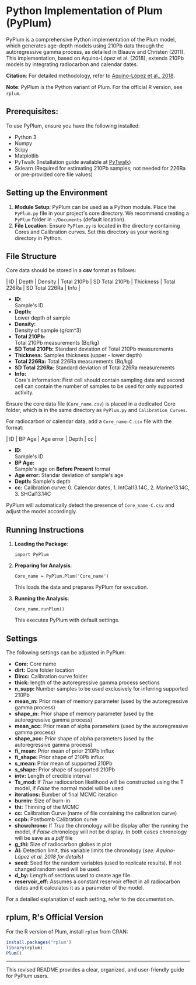 # Python Implementation of Plum (PyPlum)

PyPlum is a comprehensive Python implementation of the Plum model, which generates age-depth models using 210Pb data through the autoregressive gamma process, as detailed in Blaauw and Christen (2011). This implementation, based on Aquino-López et al. (2018), extends 210Pb models by integrating radiocarbon and calendar dates.

**Citation**: For detailed methodology, refer to [Aquino-López et al., 2018](https://doi.org/10.1007/s13253-018-0328-7).

**Note**: PyPlum is the Python variant of Plum. For the official R version, see `rplum`.

## Prerequisites:

To use PyPlum, ensure you have the following installed:
- Python 3
- Numpy
- Scipy
- Matplotlib
- PyTwalk (Installation guide available at [PyTwalk](https://www.cimat.mx/~jac/twalk/))
- Sklearn (Required for estimating 210Pb samples; not needed for 226Ra or pre-provided core file values)

## Setting up the Environment

1. **Module Setup**: PyPlum can be used as a Python module. Place the `PyPlum.py` file in your project's core directory. We recommend creating a `PyPlum` folder in `~/Documents` (default location).
2. **File Location**: Ensure `PyPlum.py` is located in the directory containing Cores and Calibration curves. Set this directory as your working directory in Python.

## File Structure

Core data should be stored in a **csv** format as follows:

|  ID  | Depth |   Density   | Total 210Pb | SD Total 210Pb | Thickness | Total 226Ra |  SD Total 226Ra | Info |

- **ID:**             
	Sample's ID
- **Depth:**        
	Lower depth of sample
- **Density:**      
	Density of sample (g/cm^3)
- **Total 210Pb:**   
	Total 210Pb measurements (Bq/kg)
- **SD Total 210Pb:**
	Standard deviation of Total 210Pb measurements
- **Thickness:**
	Samples thickness (upper - lower depth)
- **Total 226Ra:**
	Total 226Ra measurements (Bq/kg)
- **SD Total 226Ra:**
	Standard deviation of Total 226Ra measurements
- **Info:**		  
	Core's information: First cell should contain sampling date and second cell can contain the number of samples to be used for only supported activity.  

Ensure the core data file (`Core_name.csv`) is placed in a dedicated Core folder, which is in the same directory as `PyPlum.py` and `Calibration Curves`.

For radiocarbon or calendar data, add a `Core_name-C.csv` file with the format:

|  ID  | BP Age | Age error | Depth |  cc  |

- **ID:**         
	Sample's ID
- **BP Age:**			
	Sample's age on **Before Present** format
- **Age error:**
	Standar deviation of sample's age
- **Depth:**
	Sample's depth
- **cc:** Calibration curve: 0. Calendar dates, 1. IntCal13.14C, 2. Marine13.14C, 3. SHCal13.14C

PyPlum will automatically detect the presence of `Core_name-C.csv` and adjust the model accordingly.

## Running Instructions

1. **Loading the Package**: 

   ```{python}
   import PyPlum
   ```
2. **Preparing for Analysis**:

   ```{python}
   Core_name = PyPlum.Plum('Core_name')
   ```
   This loads the data and prepares PyPlum for execution.
3. **Running the Analysis**:

   ```{python}
   Core_name.runPlum()
   ```
   This executes PyPlum with default settings.

## Settings

The following settings can be adjusted in PyPlum:

- **Core:**  Core name
- **dirt:**  Core folder location
- **Dircc:**  Calibration curve folder
- **thick:**  length of the autoregressive gamma process sections
- **n_supp:**  Number samples to be used exclusively for inferring  supported 210Pb
- **mean_m:**  Prior mean of memory parameter (used by the autoregressive gamma process)
- **shape_m:**  Prior shape of memory parameter (used by the autoregressive gamma process)
- **mean_acc:** Prior mean of alpha parameters (used by the autoregressive gamma process)
- **shape_acc:** Prior shape of alpha parameters (used by the autoregressive gamma process)
- **fi_mean:**  Prior mean of prior 210Pb influx
- **fi_shape:**  Prior shape of 210Pb influx
- **s_mean:**		Prior mean of supported 210Pb
- **s_shape:**	Prior shape of supported 210Pb
- **intv:**			Length of credible interval
- **Ts_mod:**		If _True_ radiocarbon likelihood will be constructed using the T model, if _False_ the normal model will be used
- **iterations:** Bumber of final MCMC iteration
- **burnin:**		Size of burn-in  
- **thi:**			Thinning of the MCMC
- **cc:**				Calibration Curve (name of file containing the calibration curve)
- **ccpb:**			Postbomb Calibration curve
- **showchrono:** If _True_ the chronology will be display after the running the model, if _False_ chronology will not be display. In both cases chronology will be save as a _pdf_ file
- **g_thi:**  Size of radiocarbon globes in plot
- **Al:**			Detection limit, this variable limits the chronology (_see: Aquino-López et al. 2018 for details)_
- **seed:**  Seed for the random variables (used to replicate results). If not changed random seed will be used.
- **d_by:**  Length of sections used to create age file.
- **reservoir_eff:** Assumes a constant reservoir effect in all radiocarbon dates and it calculates it as a parameter of the model.



For a detailed explanation of each setting, refer to the documentation.

## rplum, R's Official Version

For the R version of Plum, install `rplum` from CRAN:

```R
install.packages('rplum')
library(rplum)
Plum()
```

---

This revised README provides a clear, organized, and user-friendly guide for PyPlum users.